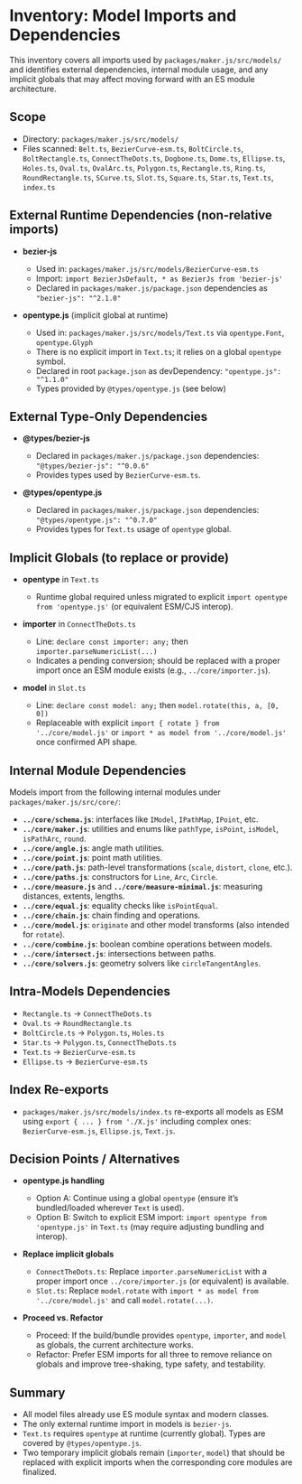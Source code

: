 # Inventory: Model Imports and Dependencies

This inventory covers all imports used by `packages/maker.js/src/models/` and identifies external dependencies, internal module usage, and any implicit globals that may affect moving forward with an ES module architecture.

## Scope
- Directory: `packages/maker.js/src/models/`
- Files scanned: `Belt.ts`, `BezierCurve-esm.ts`, `BoltCircle.ts`, `BoltRectangle.ts`, `ConnectTheDots.ts`, `Dogbone.ts`, `Dome.ts`, `Ellipse.ts`, `Holes.ts`, `Oval.ts`, `OvalArc.ts`, `Polygon.ts`, `Rectangle.ts`, `Ring.ts`, `RoundRectangle.ts`, `SCurve.ts`, `Slot.ts`, `Square.ts`, `Star.ts`, `Text.ts`, `index.ts`

## External Runtime Dependencies (non-relative imports)
- **bezier-js**
  - Used in: `packages/maker.js/src/models/BezierCurve-esm.ts`
  - Import: `import BezierJsDefault, * as BezierJs from 'bezier-js'`
  - Declared in `packages/maker.js/package.json` dependencies as `"bezier-js": "^2.1.0"`

- **opentype.js** (implicit global at runtime)
  - Used in: `packages/maker.js/src/models/Text.ts` via `opentype.Font`, `opentype.Glyph`
  - There is no explicit import in `Text.ts`; it relies on a global `opentype` symbol.
  - Declared in root `package.json` as devDependency: `"opentype.js": "^1.1.0"`
  - Types provided by `@types/opentype.js` (see below)

## External Type-Only Dependencies
- **@types/bezier-js**
  - Declared in `packages/maker.js/package.json` dependencies: `"@types/bezier-js": "^0.0.6"`
  - Provides types used by `BezierCurve-esm.ts`.

- **@types/opentype.js**
  - Declared in `packages/maker.js/package.json` dependencies: `"@types/opentype.js": "^0.7.0"`
  - Provides types for `Text.ts` usage of `opentype` global.

## Implicit Globals (to replace or provide)
- **opentype** in `Text.ts`
  - Runtime global required unless migrated to explicit `import opentype from 'opentype.js'` (or equivalent ESM/CJS interop).

- **importer** in `ConnectTheDots.ts`
  - Line: `declare const importer: any;` then `importer.parseNumericList(...)`
  - Indicates a pending conversion; should be replaced with a proper import once an ESM module exists (e.g., `../core/importer.js`).

- **model** in `Slot.ts`
  - Line: `declare const model: any;` then `model.rotate(this, a, [0, 0])`
  - Replaceable with explicit `import { rotate } from '../core/model.js'` or `import * as model from '../core/model.js'` once confirmed API shape.

## Internal Module Dependencies
Models import from the following internal modules under `packages/maker.js/src/core/`:
- **`../core/schema.js`**: interfaces like `IModel`, `IPathMap`, `IPoint`, etc.
- **`../core/maker.js`**: utilities and enums like `pathType`, `isPoint`, `isModel`, `isPathArc`, `round`.
- **`../core/angle.js`**: angle math utilities.
- **`../core/point.js`**: point math utilities.
- **`../core/path.js`**: path-level transformations (`scale`, `distort`, `clone`, etc.).
- **`../core/paths.js`**: constructors for `Line`, `Arc`, `Circle`.
- **`../core/measure.js`** and **`../core/measure-minimal.js`**: measuring distances, extents, lengths.
- **`../core/equal.js`**: equality checks like `isPointEqual`.
- **`../core/chain.js`**: chain finding and operations.
- **`../core/model.js`**: `originate` and other model transforms (also intended for `rotate`).
- **`../core/combine.js`**: boolean combine operations between models.
- **`../core/intersect.js`**: intersections between paths.
- **`../core/solvers.js`**: geometry solvers like `circleTangentAngles`.

## Intra-Models Dependencies
- `Rectangle.ts` → `ConnectTheDots.ts`
- `Oval.ts` → `RoundRectangle.ts`
- `BoltCircle.ts` → `Polygon.ts`, `Holes.ts`
- `Star.ts` → `Polygon.ts`, `ConnectTheDots.ts`
- `Text.ts` → `BezierCurve-esm.ts`
- `Ellipse.ts` → `BezierCurve-esm.ts`

## Index Re-exports
- `packages/maker.js/src/models/index.ts` re-exports all models as ESM using `export { ... } from './X.js'` including complex ones: `BezierCurve-esm.js`, `Ellipse.js`, `Text.js`.

## Decision Points / Alternatives
- **opentype.js handling**
  - Option A: Continue using a global `opentype` (ensure it’s bundled/loaded wherever `Text` is used).
  - Option B: Switch to explicit ESM import: `import opentype from 'opentype.js'` in `Text.ts` (may require adjusting bundling and interop).

- **Replace implicit globals**
  - `ConnectTheDots.ts`: Replace `importer.parseNumericList` with a proper import once `../core/importer.js` (or equivalent) is available.
  - `Slot.ts`: Replace `model.rotate` with `import * as model from '../core/model.js'` and call `model.rotate(...)`.

- **Proceed vs. Refactor**
  - Proceed: If the build/bundle provides `opentype`, `importer`, and `model` as globals, the current architecture works.
  - Refactor: Prefer ESM imports for all three to remove reliance on globals and improve tree-shaking, type safety, and testability.

## Summary
- All model files already use ES module syntax and modern classes.
- The only external runtime import in models is `bezier-js`.
- `Text.ts` requires `opentype` at runtime (currently global). Types are covered by `@types/opentype.js`.
- Two temporary implicit globals remain (`importer`, `model`) that should be replaced with explicit imports when the corresponding core modules are finalized.
